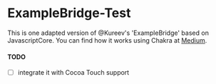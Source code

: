 # ExampleBridge-Test
 
 This is one adapted version of @Kureev's 'ExampleBridge' based on JavascriptCore. You can find how it works using Chakra at [Medium](https://medium.com/@kureevalexey/how-to-create-your-own-native-bridge-bfa050e708fc).
 
 
 
#### TODO
 
- [ ] integrate it with Cocoa Touch support 

